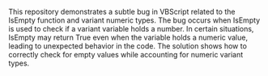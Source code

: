 This repository demonstrates a subtle bug in VBScript related to the IsEmpty function and variant numeric types.  The bug occurs when IsEmpty is used to check if a variant variable holds a number. In certain situations, IsEmpty may return True even when the variable holds a numeric value, leading to unexpected behavior in the code. The solution shows how to correctly check for empty values while accounting for numeric variant types.